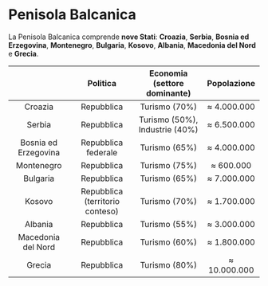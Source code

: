 # Penisola Balcanica

La Penisola Balcanica comprende **nove Stati**: **Croazia**, **Serbia**,
**Bosnia ed Erzegovina**, **Montenegro**, **Bulgaria**, **Kosovo**, **Albania**,
**Macedonia del Nord** e **Grecia**.

| | Politica | Economia (settore dominante) | Popolazione |
| :-: | :-: | :-: | :-: |
| Croazia | Repubblica | Turismo (70%) | &thickapprox; 4.000.000 |
| Serbia | Repubblica | Turismo (50%), Industrie (40%) | &thickapprox; 6.500.000 |
| Bosnia ed Erzegovina | Repubblica federale | Turismo (65%) | &thickapprox; 4.000.000 |
| Montenegro | Repubblica | Turismo (75%) | &thickapprox; 600.000 |
| Bulgaria | Repubblica | Turismo (65%) | &thickapprox; 7.000.000 |
| Kosovo | Repubblica (territorio conteso) | Turismo (70%) | &thickapprox; 1.700.000 |
| Albania | Repubblica | Turismo (55%) | &thickapprox; 3.000.000 |
| Macedonia del Nord | Repubblica | Turismo (60%) | &thickapprox; 1.800.000 |
| Grecia | Repubblica | Turismo (80%) | &thickapprox; 10.000.000 |
